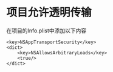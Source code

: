 # 项目允许透明传输

在项目的Info.plist中添加以下内容
```
<key>NSAppTransportSecurity</key>
<dict>
    <key>NSAllowsArbitraryLoads</key>
    <true/>
</dict>
```